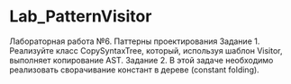 # Lab_PatternVisitor
Лабораторная работа №6. Паттерны проектирования
Задание 1. Реализуйте класс CopySyntaxTree, который, используя шаблон Visitor, выполняет копирование AST. 
Задание 2. В этой задаче необходимо реализовать сворачивание констант в дереве (constant folding). 
